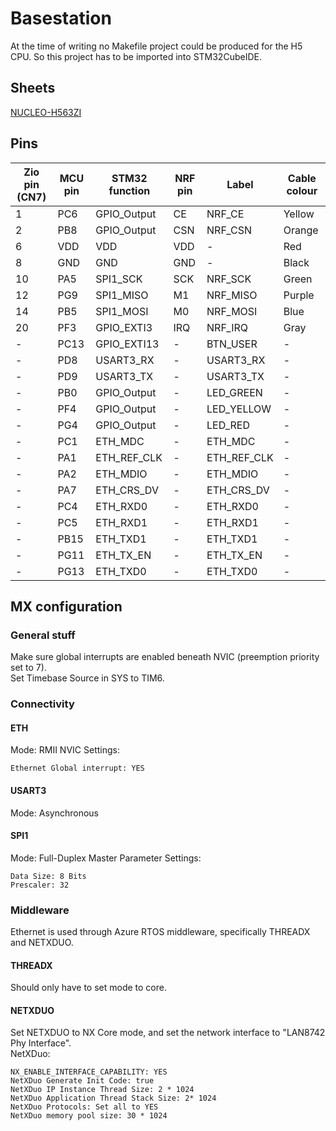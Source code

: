 # Basestation
At the time of writing no Makefile project could be produced for the H5 CPU. So this project has to be imported into STM32CubeIDE.

## Sheets
[NUCLEO-H563ZI](https://www.st.com/resource/en/user_manual/um3115-stm32h5-nucleo144-board-mb1404-stmicroelectronics.pdf)

## Pins
| Zio pin (CN7) | MCU pin | STM32 function | NRF pin | Label       | Cable colour |
|---------------|---------|----------------|---------|-------------|--------------|
| 1             | PC6     | GPIO_Output    | CE      | NRF_CE      | Yellow       |
| 2             | PB8     | GPIO_Output    | CSN     | NRF_CSN     | Orange       |
| 6             | VDD     | VDD            | VDD     | -           | Red          |
| 8             | GND     | GND            | GND     | -           | Black        |
| 10            | PA5     | SPI1_SCK       | SCK     | NRF_SCK     | Green        |
| 12            | PG9     | SPI1_MISO      | M1      | NRF_MISO    | Purple       |
| 14            | PB5     | SPI1_MOSI      | M0      | NRF_MOSI    | Blue         |
| 20            | PF3     | GPIO_EXTI3     | IRQ     | NRF_IRQ     | Gray         |
| -             | PC13    | GPIO_EXTI13    | -       | BTN_USER    | -            |
| -             | PD8     | USART3_RX      | -       | USART3_RX   | -            |
| -             | PD9     | USART3_TX      | -       | USART3_TX   | -            |
| -             | PB0     | GPIO_Output    | -       | LED_GREEN   | -            |
| -             | PF4     | GPIO_Output    | -       | LED_YELLOW  | -            |
| -             | PG4     | GPIO_Output    | -       | LED_RED     | -            |
| -             | PC1     | ETH_MDC        | -       | ETH_MDC     | -            |
| -             | PA1     | ETH_REF_CLK    | -       | ETH_REF_CLK | -            |
| -             | PA2     | ETH_MDIO       | -       | ETH_MDIO    | -            |
| -             | PA7     | ETH_CRS_DV     | -       | ETH_CRS_DV  | -            |
| -             | PC4     | ETH_RXD0       | -       | ETH_RXD0    | -            |
| -             | PC5     | ETH_RXD1       | -       | ETH_RXD1    | -            |
| -             | PB15    | ETH_TXD1       | -       | ETH_TXD1    | -            |
| -             | PG11    | ETH_TX_EN      | -       | ETH_TX_EN   | -            |
| -             | PG13    | ETH_TXD0       | -       | ETH_TXD0    | -            |

## MX configuration

### General stuff
Make sure global interrupts are enabled beneath NVIC (preemption priority set to 7).  
Set Timebase Source in SYS to TIM6.  

### Connectivity

#### ETH
Mode: RMII
NVIC Settings:
~~~
Ethernet Global interrupt: YES
~~~

#### USART3
Mode: Asynchronous

#### SPI1
Mode: Full-Duplex Master
Parameter Settings:
~~~
Data Size: 8 Bits
Prescaler: 32
~~~

### Middleware
Ethernet is used through Azure RTOS middleware, specifically THREADX and NETXDUO.

#### THREADX
Should only have to set mode to core.

#### NETXDUO
Set NETXDUO to NX Core mode, and set the network interface to "LAN8742 Phy Interface".  
NetXDuo:
~~~
NX_ENABLE_INTERFACE_CAPABILITY: YES
NetXDuo Generate Init Code: true
NetXDuo IP Instance Thread Size: 2 * 1024
NetXDuo Application Thread Stack Size: 2* 1024
NetXDuo Protocols: Set all to YES
NetXDuo memory pool size: 30 * 1024
~~~
